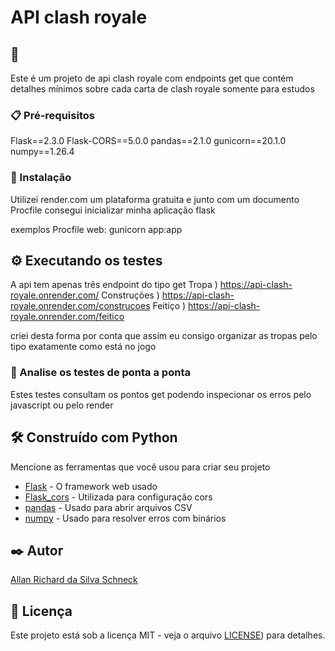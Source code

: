 # API clash royale

## 🚀 

Este é um projeto de api clash royale com endpoints get que contém detalhes mínimos sobre cada carta de clash royale
somente para estudos

### 📋 Pré-requisitos

Flask==2.3.0
Flask-CORS==5.0.0
pandas==2.1.0
gunicorn==20.1.0
numpy==1.26.4

### 🔧 Instalação
Utilizei render.com um plataforma gratuita e junto com um documento Procfile consegui inicializar minha aplicação flask

exemplos
Procfile
web: gunicorn app:app


## ⚙️ Executando os testes

A api tem apenas três endpoint do tipo get
Tropa ) https://api-clash-royale.onrender.com/
Construções ) https://api-clash-royale.onrender.com/construcoes
Feitiço ) https://api-clash-royale.onrender.com/feitico

criei desta forma por conta que assim eu consigo organizar as tropas pelo tipo exatamente como está no jogo

### 🔩 Analise os testes de ponta a ponta

Estes testes consultam os pontos get podendo inspecionar os erros pelo javascript ou pelo render

## 🛠️ Construído com Python

Mencione as ferramentas que você usou para criar seu projeto

* [Flask](https://flask.palletsprojects.com/en/stable/changes/) - O framework web usado
* [Flask_cors](https://pypi.org/project/Flask-Cors/) - Utilizada para configuração cors
* [pandas]([https://rometools.github.io/rome/](https://pandas.pydata.org/)) - Usado para abrir arquivos CSV
* [numpy](https://numpy.org/) - Usado para resolver erros com binários


## ✒️ Autor

 [Allan Richard da Silva Schneck](https://github.com/AllanSchneck)


## 📄 Licença

Este projeto está sob a licença MIT - veja o arquivo [LICENSE](https://github.com/AllanSchneck/API_clash_royale/blob/API_clashV1.01/LICENSE.txt)) para detalhes.

